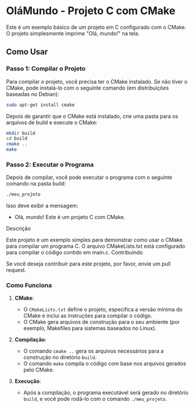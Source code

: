 # OláMundo - Projeto C com CMake

Este é um exemplo básico de um projeto em C configurado com o CMake. O projeto simplesmente imprime "Olá, mundo!" na tela.

## Como Usar

### Passo 1: Compilar o Projeto

Para compilar o projeto, você precisa ter o CMake instalado. Se não tiver o CMake, pode instalá-lo com o seguinte comando (em distribuições baseadas no Debian):

```bash
sudo apt-get install cmake
```

Depois de garantir que o CMake está instalado, crie uma pasta para os arquivos de build e execute o CMake:

```bash
mkdir build
cd build
cmake ..
make
```

### Passo 2: Executar o Programa

Depois de compilar, você pode executar o programa com o seguinte comando na pasta build:

```bash
./meu_projeto
```

Isso deve exibir a mensagem:

- Olá, mundo! Este é um projeto C com CMake.

Descrição

Este projeto é um exemplo simples para demonstrar como usar o CMake para compilar um programa C. O arquivo CMakeLists.txt está configurado para compilar o código contido em main.c.
Contribuindo

Se você deseja contribuir para este projeto, por favor, envie um pull request.


### Como Funciona

1. **CMake**:
   - O `CMakeLists.txt` define o projeto, especifica a versão mínima do CMake e inclui as instruções para compilar o código.
   - O CMake gera arquivos de construção para o seu ambiente (por exemplo, Makefiles para sistemas baseados no Linux).

2. **Compilação**:
   - O comando `cmake ..` gera os arquivos necessários para a construção no diretório `build`.
   - O comando `make` compila o código com base nos arquivos gerados pelo CMake.

3. **Execução**:
   - Após a compilação, o programa executável será gerado no diretório `build`, e você pode rodá-lo com o comando `./meu_projeto`.



